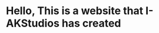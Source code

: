 <style>
    * {
        padding-top: 20px;
        padding-left: 20px;
    }
</style>
<body>
    <h1>Hello, This is a website that I-AKStudios has created</h1>
</body>